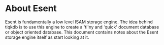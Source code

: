# About Esent

Esent is fundamentally a low level ISAM storage engine. The idea behind tiqkdb is to use this engine to create a 'ti'ny and 'quick' document database or object oriented database. This document contains notes about the Esent storage engine itself as start looking at it.


